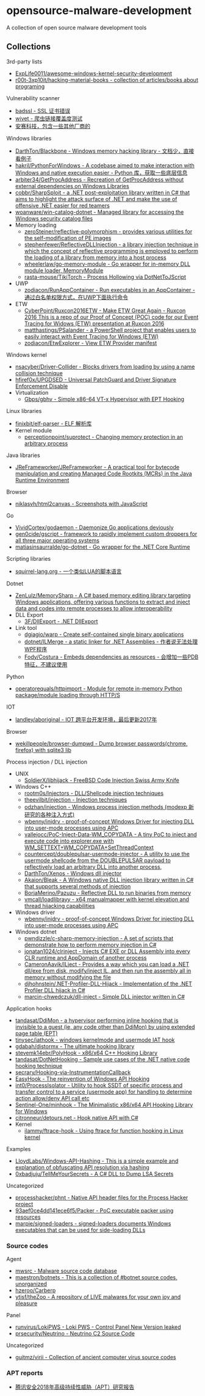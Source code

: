 # opensource-malware-development

A collection of open source malware development tools

## Collections

3rd-party lists

* [ExpLife0011/awesome-windows-kernel-security-development](https://github.com/ExpLife0011/awesome-windows-kernel-security-development)
* [r00t-3xp10it/hacking-material-books - collection of articles/books about programing](https://github.com/r00t-3xp10it/hacking-material-books)

Vulnerability scanner

* [badssl - SSL 证书错误](https://badssl.com/)
* [wivet - 爬虫链接覆盖度测试](https://github.com/bedirhan/wivet)
* [安赛科技，包含一些其他厂商的](http://demo.aisec.cn/demo/)

Windows libraries

* [DarthTon/Blackbone - Windows memory hacking library - 文档少，直接看例子](https://github.com/DarthTon/Blackbone)
* [hakril/PythonForWindows - A codebase aimed to make interaction with Windows and native execution easier - Python 库，获取一些底层信息](https://github.com/hakril/PythonForWindows)
* [arbiter34/GetProcAddress - Recreation of GetProcAddress without external dependencies on Windows Libraries](https://github.com/arbiter34/GetProcAddress)
* [cobbr/SharpSploit - a .NET post-exploitation library written in C# that aims to highlight the attack surface of .NET and make the use of offensive .NET easier for red teamers](https://github.com/cobbr/SharpSploit)
* [woanware/win-catalog-dotnet - Managed library for accessing the Windows security catalog files](https://github.com/woanware/win-catalog-dotnet)
* Memory loading
  * [zeroSteiner/reflective-polymorphism - provides various utilities for the self-modification of PE images](https://github.com/zeroSteiner/reflective-polymorphism)
  * [stephenfewer/ReflectiveDLLInjection - a library injection technique in which the concept of reflective programming is employed to perform the loading of a library from memory into a host process](https://github.com/stephenfewer/ReflectiveDLLInjection)
  * [wheelerlaw/go-memory-module - Go wrapper for in-memory DLL module loader, MemoryModule](https://github.com/wheelerlaw/go-memory-module)
  * [rasta-mouse/TikiTorch - Process Hollowing via DotNetToJScript](https://github.com/rasta-mouse/TikiTorch)
* UWP
  * [zodiacon/RunAppContainer - Run executables in an AppContainer - 通过白名单权限方式，在UWP下面执行命令](https://github.com/zodiacon/RunAppContainer)
* ETW
  * [CyberPoint/Ruxcon2016ETW - Make ETW Great Again - Ruxcon 2016 This is a repo of our Proof of Concept (POC) code for our Event Tracing for Widows (ETW) presentation at Ruxcon 2016](https://github.com/CyberPoint/Ruxcon2016ETW)
  * [matthastings/PSalander - a PowerShell project that enables users to easily interact with Event Tracing for Windows (ETW)](https://github.com/matthastings/PSalander)
  * [zodiacon/EtwExplorer - View ETW Provider manifest](https://github.com/zodiacon/EtwExplorer)

Windows kernel

* [nsacyber/Driver-Collider - Blocks drivers from loading by using a name collision technique](https://github.com/nsacyber/Driver-Collider)
* [hfiref0x/UPGDSED - Universal PatchGuard and Driver Signature Enforcement Disable](https://github.com/hfiref0x/UPGDSED)
* Virtualization
  * [Gbps/gbhv - Simple x86-64 VT-x Hypervisor with EPT Hooking](https://github.com/Gbps/gbhv)

Linux libraries

* [finixbit/elf-parser - ELF 解析库](https://github.com/finixbit/elf-parser)
* Kernel module
  * [perceptionpoint/suprotect - Changing memory protection in an arbitrary process](https://github.com/perceptionpoint/suprotect)

Java libraries

* [JReFrameworker/JReFrameworker - A practical tool for bytecode manipulation and creating Managed Code Rootkits (MCRs) in the Java Runtime Environment](https://github.com/JReFrameworker/JReFrameworker)

Browser

* [niklasvh/html2canvas - Screenshots with JavaScript](https://github.com/niklasvh/html2canvas)

Go

* [VividCortex/godaemon - Daemonize Go applications deviously](https://github.com/VividCortex/godaemon)
* [gen0cide/gscript - framework to rapidly implement custom droppers for all three major operating systems](https://github.com/gen0cide/gscript)
* [matiasinsaurralde/go-dotnet - Go wrapper for the .NET Core Runtime](https://github.com/matiasinsaurralde/go-dotnet)

Scripting libraries

* [squirrel-lang.org - 一个类似LUA的脚本语言](http://www.squirrel-lang.org/)

Dotnet

* [ZenLulz/MemorySharp - A C# based memory editing library targeting Windows applications, offering various functions to extract and inject data and codes into remote processes to allow interoperability](https://github.com/ZenLulz/MemorySharp)
* DLL Export
  * [3F/DllExport - .NET DllExport](https://github.com/3F/DllExport)
* Link tool
  * [dgiagio/warp - Create self-contained single binary applications](https://github.com/dgiagio/warp)
  * [dotnet/ILMerge - a static linker for .NET Assemblies - 作者说无法处理WPF程序](https://github.com/dotnet/ILMerge)
  * [Fody/Costura - Embeds dependencies as resources - 会增加一些PDB特征，不建议使用](https://github.com/Fody/Costura)

Python

* [operatorequals/httpimport - Module for remote in-memory Python package/module loading through HTTP/S](https://github.com/operatorequals/httpimport)

IOT

* [landley/aboriginal - IOT 跨平台开发环境，最后更新2017年](https://github.com/landley/aboriginal)

Browser

* [wekillpeople/browser-dumpwd - Dump browser passwords(chrome, firefox) with sqlite3 lib](https://github.com/wekillpeople/browser-dumpwd)

Process injection / DLL injection

* UNIX
  * [SoldierX/libhijack - FreeBSD Code Injection Swiss Army Knife](https://github.com/SoldierX/libhijack)
* Windows C++
  * [rootm0s/Injectors - DLL/Shellcode injection techniques](https://github.com/rootm0s/Injectors)
  * [theevilbit/injection - Injection techniques](https://github.com/theevilbit/injection)
  * [odzhan/injection - Windows process injection methods (modexp 新研究的各种注入方式)](https://github.com/odzhan/injection)
  * [wbenny/injdrv - proof-of-concept Windows Driver for injecting DLL into user-mode processes using APC](https://github.com/wbenny/injdrv)
  * [vallejocc/PoC-Inject-Data-WM_COPYDATA - A tiny PoC to inject and execute code into explorer.exe with WM_SETTEXT+WM_COPYDATA+SetThreadContext](https://github.com/vallejocc/PoC-Inject-Data-WM_COPYDATA)
  * [countercept/doublepulsar-usermode-injector - A utility to use the usermode shellcode from the DOUBLEPULSAR payload to reflectively load an arbitrary DLL into another process,](https://github.com/countercept/doublepulsar-usermode-injector)
  * [DarthTon/Xenos - Windows dll injector](https://github.com/DarthTon/Xenos)
  * [Akaion/Bleak - A Windows native DLL injection library written in C# that supports several methods of injection](https://github.com/Akaion/Bleak)
  * [BorjaMerino/Pazuzu - Reflective DLL to run binaries from memory](https://github.com/BorjaMerino/Pazuzu)
  * [vmcall/loadlibrayy - x64 manualmapper with kernel elevation and thread hijacking capabilities](https://github.com/vmcall/loadlibrayy)
* Windows driver
  * [wbenny/injdrv - proof-of-concept Windows Driver for injecting DLL into user-mode processes using APC](https://github.com/wbenny/injdrv)
* Windows dotnet
  * [pwndizzle/c-sharp-memory-injection - A set of scripts that demonstrate how to perform memory injection in C#](https://github.com/pwndizzle/c-sharp-memory-injection)
  * [jonatan1024/clrinject - Injects C# EXE or DLL Assembly into every CLR runtime and AppDomain of another process](https://github.com/jonatan1024/clrinject)
  * [CameronAavik/ILject - Provides a way which you can load a .NET dll/exe from disk, modify/inject IL, and then run the assembly all in memory without modifying the file](https://github.com/CameronAavik/ILject)
  * [djhohnstein/.NET-Profiler-DLL-Hijack - Implementation of the .NET Profiler DLL hijack in C#](https://github.com/djhohnstein/.NET-Profiler-DLL-Hijack)
  * [marcin-chwedczuk/dll-inject - Simple DLL injector written in C#](https://github.com/marcin-chwedczuk/dll-inject)

Application hooks

* [tandasat/DdiMon - a hypervisor performing inline hooking that is invisible to a guest (ie, any code other than DdiMon) by using extended page table (EPT)](https://github.com/tandasat/DdiMon)
* [tinysec/iathook - windows kernelmode and usermode IAT hook](https://github.com/tinysec/iathook)
* [gdabah/distormx - The ultimate hooking library](https://github.com/gdabah/distormx)
* [stevemk14ebr/PolyHook - x86/x64 C++ Hooking Library](https://github.com/stevemk14ebr/PolyHook)
* [tandasat/DotNetHooking - Sample use cases of the .NET native code hooking technique](https://github.com/tandasat/DotNetHooking)
* [secrary/Hooking-via-InstrumentationCallback](https://github.com/secrary/Hooking-via-InstrumentationCallback)
* [EasyHook - The reinvention of Windows API Hooking ](https://github.com/EasyHook/EasyHook)
* [int0/ProcessIsolator - Utility to hook SSDT of specific process and transfer control to a service (usermode app) for handling to determine action allow/deny API call etc](https://github.com/int0/ProcessIsolator)
* [Sentinel-One/minhook - The Minimalistic x86/x64 API Hooking Library for Windows](https://github.com/Sentinel-One/minhook)
* [citronneur/detours.net - Hook native API with C#](https://github.com/citronneur/detours.net)
* Kernel 
  * [ilammy/ftrace-hook - Using ftrace for function hooking in Linux kernel](https://github.com/ilammy/ftrace-hook)

Examples

* [LloydLabs/Windows-API-Hashing - This is a simple example and explanation of obfuscating API resolution via hashing](https://github.com/LloydLabs/Windows-API-Hashing)
* [0xbadjuju/TellMeYourSecrets - A C# DLL to Dump LSA Secrets](https://github.com/0xbadjuju/TellMeYourSecrets)

Uncategorized

* [processhacker/phnt - Native API header files for the Process Hacker project](https://github.com/processhacker/phnt)
* [93aef0ce4dd141ece6f5/Packer - PoC executable packer using resources](https://github.com/93aef0ce4dd141ece6f5/Packer)
* [marpie/signed-loaders - signed-loaders documents Windows executables that can be used for side-loading DLLs](https://github.com/marpie/signed-loaders)

### Source codes

Agent

* [mwsrc - Malware source code database](https://github.com/mwsrc)
* [maestron/botnets - This is a collection of #botnet source codes, unorganized](https://github.com/maestron/botnets)
* [hzeroo/Carberp](https://github.com/hzeroo/Carberp)
* [ytisf/theZoo - A repository of LIVE malwares for your own joy and pleasure](https://github.com/ytisf/theZoo)

Panel

* [runvirus/LokiPWS - Loki PWS - Control Panel New Version leaked](https://github.com/runvirus/LokiPWS)
* [prsecurity/Neutrino - Neutrino C2 Source Code](https://github.com/prsecurity/Neutrino)

Uncategorized

* [guitmz/virii - Collection of ancient computer virus source codes](https://github.com/guitmz/virii)

### APT reports

* [腾讯安全2018年高级持续性威胁（APT）研究报告](https://www.freebuf.com/articles/network/193420.html)



